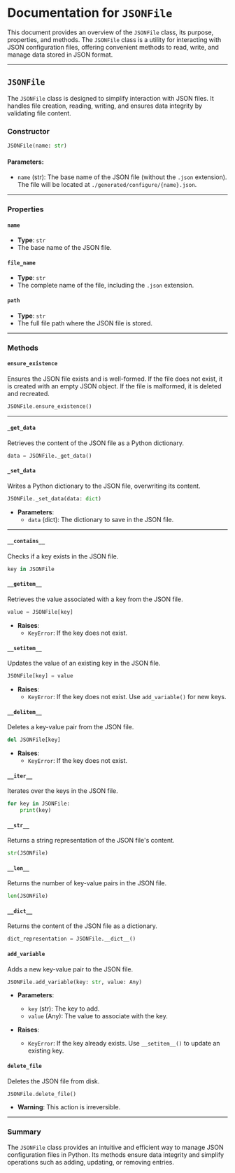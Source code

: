 # Documentation for `JSONFile`

This document provides an overview of the `JSONFile` class, its purpose, properties, and methods. 
The `JSONFile` class is a utility for interacting with JSON configuration files, offering convenient 
methods to read, write, and manage data stored in JSON format.

---

## `JSONFile`

The `JSONFile` class is designed to simplify interaction with JSON files. It handles file creation, 
reading, writing, and ensures data integrity by validating file content.

### Constructor

```python
JSONFile(name: str)
```

#### Parameters:
- `name` (str): The base name of the JSON file (without the `.json` extension). 
  The file will be located at `./generated/configure/{name}.json`.

---

### Properties

#### `name`
- **Type**: `str`
- The base name of the JSON file.

#### `file_name`
- **Type**: `str`
- The complete name of the file, including the `.json` extension.

#### `path`
- **Type**: `str`
- The full file path where the JSON file is stored.

---

### Methods

#### `ensure_existence`
Ensures the JSON file exists and is well-formed. If the file does not exist, it is created with 
an empty JSON object. If the file is malformed, it is deleted and recreated.

```python
JSONFile.ensure_existence()
```

---

#### `_get_data`
Retrieves the content of the JSON file as a Python dictionary.

```python
data = JSONFile._get_data()
```

#### `_set_data`
Writes a Python dictionary to the JSON file, overwriting its content.

```python
JSONFile._set_data(data: dict)
```

- **Parameters**:
  - `data` (dict): The dictionary to save in the JSON file.

---

#### `__contains__`
Checks if a key exists in the JSON file.

```python
key in JSONFile
```

#### `__getitem__`
Retrieves the value associated with a key from the JSON file.

```python
value = JSONFile[key]
```

- **Raises**:
  - `KeyError`: If the key does not exist.

#### `__setitem__`
Updates the value of an existing key in the JSON file.

```python
JSONFile[key] = value
```

- **Raises**:
  - `KeyError`: If the key does not exist. Use `add_variable()` for new keys.

#### `__delitem__`
Deletes a key-value pair from the JSON file.

```python
del JSONFile[key]
```

- **Raises**:
  - `KeyError`: If the key does not exist.

#### `__iter__`
Iterates over the keys in the JSON file.

```python
for key in JSONFile:
    print(key)
```

#### `__str__`
Returns a string representation of the JSON file's content.

```python
str(JSONFile)
```

#### `__len__`
Returns the number of key-value pairs in the JSON file.

```python
len(JSONFile)
```

#### `__dict__`
Returns the content of the JSON file as a dictionary.

```python
dict_representation = JSONFile.__dict__()
```

#### `add_variable`
Adds a new key-value pair to the JSON file.

```python
JSONFile.add_variable(key: str, value: Any)
```

- **Parameters**:
  - `key` (str): The key to add.
  - `value` (Any): The value to associate with the key.

- **Raises**:
  - `KeyError`: If the key already exists. Use `__setitem__()` to update an existing key.

#### `delete_file`
Deletes the JSON file from disk.

```python
JSONFile.delete_file()
```

- **Warning**: This action is irreversible.

---

### Summary

The `JSONFile` class provides an intuitive and efficient way to manage JSON configuration files in Python. 
Its methods ensure data integrity and simplify operations such as adding, updating, or removing entries.
